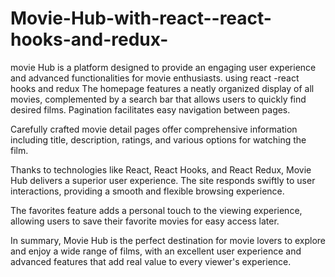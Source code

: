 # Movie-Hub-with-react--react-hooks-and-redux-
movie Hub is a platform designed to provide an engaging user experience and advanced functionalities for movie enthusiasts. using react -react hooks and redux 
The homepage features a neatly organized display of all movies, complemented by a search bar that allows users to quickly find desired films. Pagination facilitates easy navigation between pages.

Carefully crafted movie detail pages offer comprehensive information including title, description, ratings, and various options for watching the film.

Thanks to technologies like React, React Hooks, and React Redux, Movie Hub delivers a superior user experience. The site responds swiftly to user interactions, providing a smooth and flexible browsing experience.

The favorites feature adds a personal touch to the viewing experience, allowing users to save their favorite movies for easy access later.

In summary, Movie Hub is the perfect destination for movie lovers to explore and enjoy a wide range of films, with an excellent user experience and advanced features that add real value to every viewer's experience.






